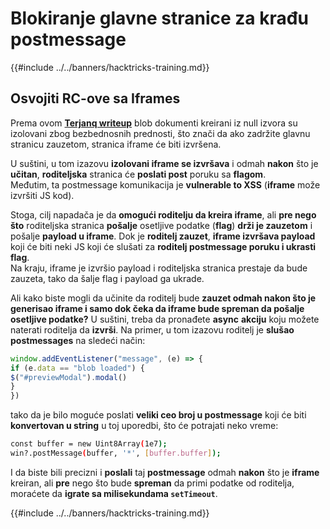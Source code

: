 # Blokiranje glavne stranice za krađu postmessage

{{#include ../../banners/hacktricks-training.md}}

## Osvojiti RC-ove sa Iframes

Prema ovom [**Terjanq writeup**](https://gist.github.com/terjanq/7c1a71b83db5e02253c218765f96a710) blob dokumenti kreirani iz null izvora su izolovani zbog bezbednosnih prednosti, što znači da ako zadržite glavnu stranicu zauzetom, stranica iframe će biti izvršena.

U suštini, u tom izazovu **izolovani iframe se izvršava** i odmah **nakon** što je **učitan**, **roditeljska** stranica će **poslati post** poruku sa **flagom**.\
Međutim, ta postmessage komunikacija je **vulnerable to XSS** (**iframe** može izvršiti JS kod).

Stoga, cilj napadača je da **omogući roditelju da kreira iframe**, ali **pre nego što** roditeljska stranica **pošalje** osetljive podatke (**flag**) **drži je zauzetom** i pošalje **payload u iframe**. Dok je **roditelj zauzet**, **iframe izvršava payload** koji će biti neki JS koji će slušati za **roditelj postmessage poruku i ukrasti flag**.\
Na kraju, iframe je izvršio payload i roditeljska stranica prestaje da bude zauzeta, tako da šalje flag i payload ga ukrade.

Ali kako biste mogli da učinite da roditelj bude **zauzet odmah nakon što je generisao iframe i samo dok čeka da iframe bude spreman da pošalje osetljive podatke?** U suštini, treba da pronađete **async** **akciju** koju možete naterati roditelja da **izvrši**. Na primer, u tom izazovu roditelj je **slušao** **postmessages** na sledeći način:
```javascript
window.addEventListener("message", (e) => {
if (e.data == "blob loaded") {
$("#previewModal").modal()
}
})
```
tako da je bilo moguće poslati **veliki ceo broj u postmessage** koji će biti **konvertovan u string** u toj uporedbi, što će potrajati neko vreme:
```bash
const buffer = new Uint8Array(1e7);
win?.postMessage(buffer, '*', [buffer.buffer]);
```
I da biste bili precizni i **poslali** taj **postmessage** odmah **nakon** što je **iframe** kreiran, ali **pre** nego što bude **spreman** da primi podatke od roditelja, moraćete da **igrate sa milisekundama `setTimeout`**.

{{#include ../../banners/hacktricks-training.md}}
